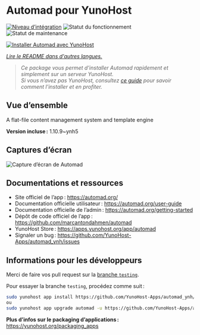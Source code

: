 <!--
Nota bene : ce README est automatiquement généré par <https://github.com/YunoHost/apps/tree/master/tools/readme_generator>
Il NE doit PAS être modifié à la main.
-->

# Automad pour YunoHost

[![Niveau d’intégration](https://dash.yunohost.org/integration/automad.svg)](https://ci-apps.yunohost.org/ci/apps/automad/) ![Statut du fonctionnement](https://ci-apps.yunohost.org/ci/badges/automad.status.svg) ![Statut de maintenance](https://ci-apps.yunohost.org/ci/badges/automad.maintain.svg)

[![Installer Automad avec YunoHost](https://install-app.yunohost.org/install-with-yunohost.svg)](https://install-app.yunohost.org/?app=automad)

*[Lire le README dans d'autres langues.](./ALL_README.md)*

> *Ce package vous permet d’installer Automad rapidement et simplement sur un serveur YunoHost.*  
> *Si vous n’avez pas YunoHost, consultez [ce guide](https://yunohost.org/install) pour savoir comment l’installer et en profiter.*

## Vue d’ensemble

A flat-file content management system and template engine

**Version incluse :** 1.10.9~ynh5

## Captures d’écran

![Capture d’écran de Automad](./doc/screenshots/readme.png)

## Documentations et ressources

- Site officiel de l’app : <https://automad.org/>
- Documentation officielle utilisateur : <https://automad.org/user-guide>
- Documentation officielle de l’admin : <https://automad.org/getting-started>
- Dépôt de code officiel de l’app : <https://github.com/marcantondahmen/automad>
- YunoHost Store : <https://apps.yunohost.org/app/automad>
- Signaler un bug : <https://github.com/YunoHost-Apps/automad_ynh/issues>

## Informations pour les développeurs

Merci de faire vos pull request sur la [branche `testing`](https://github.com/YunoHost-Apps/automad_ynh/tree/testing).

Pour essayer la branche `testing`, procédez comme suit :

```bash
sudo yunohost app install https://github.com/YunoHost-Apps/automad_ynh/tree/testing --debug
ou
sudo yunohost app upgrade automad -u https://github.com/YunoHost-Apps/automad_ynh/tree/testing --debug
```

**Plus d’infos sur le packaging d’applications :** <https://yunohost.org/packaging_apps>
